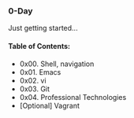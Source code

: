 ### 0-Day
Just getting started...

#### Table of Contents:
* 0x00. Shell, navigation
* 0x01. Emacs 
* 0x02. vi 
* 0x03. Git 
* 0x04. Professional Technologies
* [Optional] Vagrant
